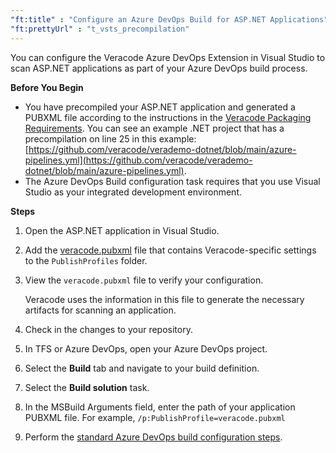 ```yaml
---
"ft:title" : "Configure an Azure DevOps Build for ASP.NET Applications"
"ft:prettyUrl" : "t_vsts_precompilation"
---
```

You can configure the Veracode Azure DevOps Extension in Visual Studio to scan ASP.NET applications as part of your Azure DevOps build process.

<p font-size="13pt"><b>Before You Begin</b></p>

- You have precompiled your ASP.NET application and generated a PUBXML file according to the instructions in the [Veracode Packaging Requirements](https://docs.veracode.com/r/c_precomp_MS). You can see an example .NET project that has a precompilation on line 25 in this example: [https://github.com/veracode/verademo-dotnet/blob/main/azure-pipelines.yml](https://github.com/veracode/verademo-dotnet/blob/main/azure-pipelines.yml).
- The Azure DevOps Build configuration task requires that you use Visual Studio as your integrated development environment.

<p font-size="13pt"><b>Steps</b></p>

1.  Open the ASP.NET application in Visual Studio.

2.  Add the [veracode.pubxml](https://docs.veracode.com/r/c_precomp_MS) file that contains Veracode-specific settings to the `PublishProfiles` folder.

3.  View the `veracode.pubxml` file to verify your configuration.

    Veracode uses the information in this file to generate the necessary artifacts for scanning an application.

4.  Check in the changes to your repository.

5.  In TFS or Azure DevOps, open your Azure DevOps project.

6.  Select the **Build** tab and navigate to your build definition.

7.  Select the **Build solution** task.

8.  In the MSBuild Arguments field, enter the path of your application PUBXML file. For example, `/p:PublishProfile=veracode.pubxml`

9.  Perform the [standard Azure DevOps build configuration steps](https://docs.veracode.com/r/t_TFS_config_build_pipe).